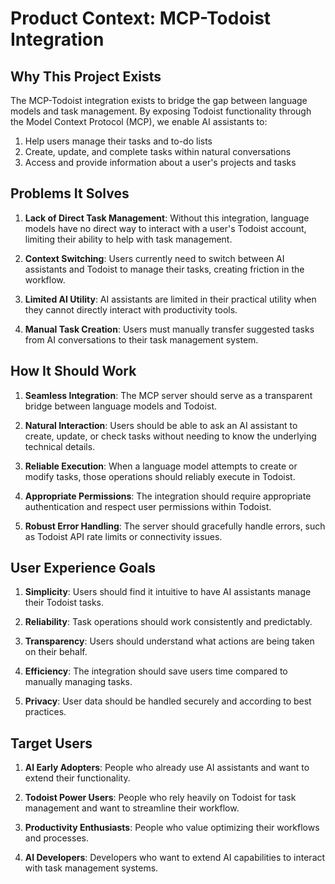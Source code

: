 # Product Context: MCP-Todoist Integration

## Why This Project Exists

The MCP-Todoist integration exists to bridge the gap between language models and task management. By exposing Todoist functionality through the Model Context Protocol (MCP), we enable AI assistants to:

1. Help users manage their tasks and to-do lists
2. Create, update, and complete tasks within natural conversations
3. Access and provide information about a user's projects and tasks

## Problems It Solves

1. **Lack of Direct Task Management**: Without this integration, language models have no direct way to interact with a user's Todoist account, limiting their ability to help with task management.

2. **Context Switching**: Users currently need to switch between AI assistants and Todoist to manage their tasks, creating friction in the workflow.

3. **Limited AI Utility**: AI assistants are limited in their practical utility when they cannot directly interact with productivity tools.

4. **Manual Task Creation**: Users must manually transfer suggested tasks from AI conversations to their task management system.

## How It Should Work

1. **Seamless Integration**: The MCP server should serve as a transparent bridge between language models and Todoist.

2. **Natural Interaction**: Users should be able to ask an AI assistant to create, update, or check tasks without needing to know the underlying technical details.

3. **Reliable Execution**: When a language model attempts to create or modify tasks, those operations should reliably execute in Todoist.

4. **Appropriate Permissions**: The integration should require appropriate authentication and respect user permissions within Todoist.

5. **Robust Error Handling**: The server should gracefully handle errors, such as Todoist API rate limits or connectivity issues.

## User Experience Goals

1. **Simplicity**: Users should find it intuitive to have AI assistants manage their Todoist tasks.

2. **Reliability**: Task operations should work consistently and predictably.

3. **Transparency**: Users should understand what actions are being taken on their behalf.

4. **Efficiency**: The integration should save users time compared to manually managing tasks.

5. **Privacy**: User data should be handled securely and according to best practices.

## Target Users

1. **AI Early Adopters**: People who already use AI assistants and want to extend their functionality.

2. **Todoist Power Users**: People who rely heavily on Todoist for task management and want to streamline their workflow.

3. **Productivity Enthusiasts**: People who value optimizing their workflows and processes.

4. **AI Developers**: Developers who want to extend AI capabilities to interact with task management systems.
